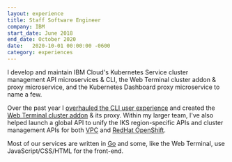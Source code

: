 ```yaml
---
layout: experience
title: Staff Software Engineer
company: IBM
start_date: June 2018
end_date: October 2020
date:   2020-10-01 00:00:00 -0600
category: experiences
---
```

I develop and maintain IBM Cloud's Kubernetes Service cluster management API microservices &amp; CLI, the Web Terminal cluster addon &amp; proxy microservice, and the Kubernetes Dashboard proxy microservice to name a few.

Over the past year I [overhauled the CLI user experience][CLI UX] and created the [Web Terminal cluster addon][kube-terminal] & its proxy. Within my larger team, I've also helped launch a global API to unify the IKS region-specific APIs and cluster management APIs for both [VPC][] and [RedHat OpenShift][openshift].

Most of our services are written in [Go][] and some, like the Web Terminal, use JavaScript/CSS/HTML for the front-end.


[kube-terminal]: https://cloud.ibm.com/docs/containers?topic=containers-cs_cli_install#cli_web
[CLI UX]: https://uxdesign.cc/user-experience-clis-and-breaking-the-world-baed8709244f
[VPC]: https://www.ibm.com/cloud/blog/managed-kubernetes-on-vpc
[openshift]: https://www.ibm.com/cloud/openshift
[Go]: https://golang.org
